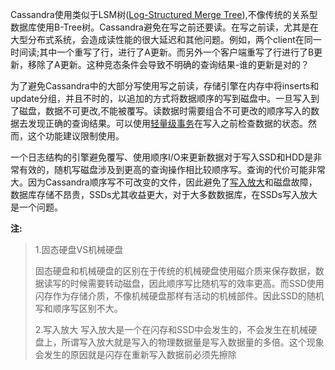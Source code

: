 Cassandra使用类似于LSM树([Log-Structured Merge Tree](https://en.wikipedia.org/wiki/Log-structured_merge-tree)),不像传统的关系型数据库使用B-Tree树。Cassandra避免在写之前还要读。在写之前读，尤其是在大型分布式系统，会造成读性能的很大延迟和其他问题。例如，两个client在同一时间读;其中一个重写了行，进行了A更新。而另外一个客户端重写了行进行了B更新，移除了A更新。这种竞态条件会导致不明确的查询结果-谁的更新是对的？

为了避免Cassandra中的大部分写使用写之前读，存储引擎在内存中将inserts和update分组，并且不时的，以追加的方式将数据顺序的写到磁盘中。一旦写入到了磁盘，数据不可更改,不能被覆写。读数据时需要组合不可更改的顺序写入的数据去发现正确的查询结果。可以使用[轻量级事务](http://docs.datastax.com/en/cassandra/3.0/cassandra/dml/dmlLtwtTransactions.html)在写入之前检查数据的状态。然而，这个功能建议限制使用。

一个日志结构的引擎避免覆写、使用顺序I/O来更新数据对于写入SSD和HDD是非常有效的，随机写磁盘涉及到更高的查询操作相比较顺序写。查询的代价可能非常大。因为Cassandra顺序写不可改变的文件，因此避免了[写入放大](https://zh.wikipedia.org/wiki/%E5%86%99%E5%85%A5%E6%94%BE%E5%A4%A7)和磁盘故障，数据库存储不昂贵，SSDs尤其收益更大，对于大多数数据库，在SSDs写入放大是一个问题。

**注:**
>1.固态硬盘VS机械硬盘
>
> 固态硬盘和机械硬盘的区别在于传统的机械硬盘使用磁介质来保存数据，数据读写的时候需要转动磁盘，因此顺序写比随机写的效率更高。而SSD使用闪存作为存储介质，不像机械硬盘那样有活动的机械部件。因此SSD的随机写和顺序写区别不大。
> 
> 2.写入放大
> 写入放大是一个在闪存和SSD中会发生的，不会发生在机械硬盘上，所谓写入放大就是写入的物理数据量是写入数据量的多倍。这个现象会发生的原因就是闪存在重新写入数据前必须先擦除